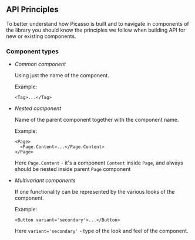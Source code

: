 <div style="max-width: 800px;">

## API Principles

To better understand how Picasso is built and to navigate in
components of the library you should know the principles we follow
when building API for new or existing components.

### Component types

- _Common component_

  Using just the name of the component.

  Example:

  ```
  <Tag>...</Tag>
  ```

- _Nested component_

  Name of the parent component together with the component name.

  Example:

  ```
  <Page>
    <Page.Content>...</Page.Content>
  </Page>
  ```

  Here `Page.Content` - it's a component `Content` inside `Page`, and always should be nested inside parent `Page` component

- _Multivariant components_

  If one functionality can be represented by the various looks of the component.

  Example:

  ```
  <Button variant='secondary'>...</Button>
  ```

  Here `variant='secondary'` - type of the look and feel of the component.

</div>

